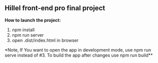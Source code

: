 ## Hillel front-end pro final project

**How to launch the project:**

1.  npm install
2.  npm run server
3.  open .dist/index.html in browser

\*Note, If You want to open the app in development mode, use npm run serve instead of #3. To build the app after changes use npm run build\*\*
